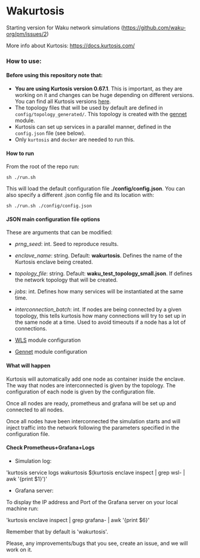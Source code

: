 Wakurtosis
=====================

Starting version for Waku network simulations (https://github.com/waku-org/pm/issues/2)

More info about Kurtosis: https://docs.kurtosis.com/

### How to use:

#### Before using this repository note that: 

- **You are using Kurtosis version 0.67.1**. This is important, as they are working on it and changes can be huge depending on different versions. You can find all Kurtosis versions [here](https://github.com/kurtosis-tech/kurtosis-cli-release-artifacts/releases).
- The topology files that will be used by default are defined in `config/topology_generated/`. This topology is created with the [gennet](gennet-module/Readme.md) module.
- Kurtosis can set up services in a parallel manner, defined in the `config.json` file (see below).
- Only `kurtosis` and `docker` are needed to run this.

#### How to run

From the root of the repo run:

`sh ./run.sh` 

This will load the default configuration file **./config/config.json**. You can also specify a different .json config file and its location with:

`sh ./run.sh ./config/config.json`

#### JSON main configuration file options

These are arguments that can be modified:

- _prng_seed_: int. Seed to reproduce results.
- _enclave_name_: string. Default: **wakurtosis**. Defines the name of the Kurtosis enclave being created.
- _topology_file_: string. Default: **waku_test_topology_small.json**. If defines the network topology that will be created.
- _jobs_: int. Defines how many services will be instantiated at the same time.
- _interconnection_batch_: int. If nodes are being connected by a given topology, this tells kurtosis how many connections will try to set up in the same node at a time. Used to avoid timeouts if a node has a lot of connections.

- [WLS](wsl-module/README.md) module configuration
- [Gennet](gennet-module/Readme.md) module configuration

#### What will happen

Kurtosis will automatically add one node as container inside the enclave. The way that nodes are interconnected is given by the topology.
The configuration of each node is given by the configuration file. 

Once all nodes are ready, prometheus and grafana will be set up and connected to all nodes.

Once all nodes have been interconnected the simulation starts and will inject traffic into the network following the parameters specified in the configuration file.

#### Check Prometheus+Grafana+Logs

- Simulation log:

'kurtosis service logs wakurtosis $(kurtosis enclave inspect <enclave-name> | grep wsl- | awk '{print $1}')'

- Grafana server:

To display the IP address and Port of the Grafana server on your local machine run:

'kurtosis enclave inspect <enclave-name> | grep grafana- | awk '{print $6}'

Remember that by default <enclave-name> is 'wakurtosis'.

Please, any improvements/bugs that you see, create an issue, and we will work on it.
